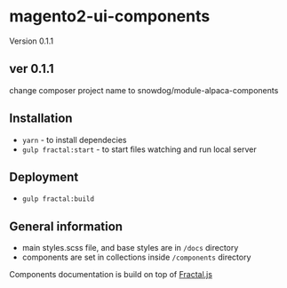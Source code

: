 # magento2-ui-components
Version 0.1.1

## ver 0.1.1
change composer project name to snowdog/module-alpaca-components

## Installation
- `yarn` - to install dependecies
- `gulp fractal:start` - to start files watching and run local server

## Deployment
* `gulp fractal:build`

## General information
 - main styles.scss file, and base styles are in `/docs` directory
 - components are set in collections inside `/components` directory

Components documentation is build on top of [Fractal.js](http://fractal.build/guide)
